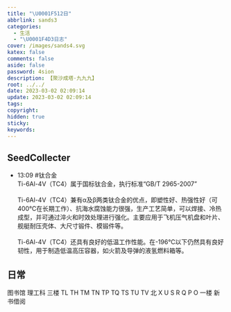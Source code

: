 ```yaml
---
title: "\U0001F512日"
abbrlink: sands3
categories:
  - 生活
  - "\U0001F4D3日志"
cover: /images/sands4.svg
katex: false
comments: false
aside: false
password: 4sion
description: 【聚沙成塔·九九九】
root: ../../
date: 2023-03-02 02:09:14
update: 2023-03-02 02:09:14
tags:
copyright:
hidden: true
sticky:
keywords:
---
```


## SeedCollecter
- 13:09 #钛合金 <br>Ti-6Al-4V（TC4）属于国标钛合金，执行标准“GB/T 2965-2007”<br><br>Ti-6Al-4V（TC4）兼有α及β两类钛合金的优点，即塑性好、热强性好（可400℃在长期工作）、抗海水腐蚀能力很强，生产工艺简单，可以焊接、冷热成型，并可通过淬火和时效处理进行强化。主要应用于飞机压气机盘和叶片、舰艇耐压壳体、大尺寸锻件、模锻件等。<br><br>Ti-6Al-4V（TC4）还具有良好的低温工作性能。在-196℃以下仍然具有良好韧性，用于制造低温高压容器，如火箭及导弹的液氢燃料箱等。 


## 日常
图书馆
理工科 三楼 TL TH TM TN TP TQ TS TU TV
北 X U S R Q P O
一楼 新书借阅
